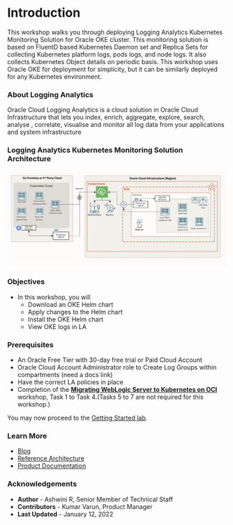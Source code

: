 # Introduction


This workshop walks you through deploying Logging Analytics Kubernetes Monitoring Solution for Oracle OKE cluster. This monitoring solution is based on FluentD based Kubernetes Daemon set and Replica Sets for collecting Kubernetes platform logs, pods logs, and node logs. It also collects Kubernetes Object details on periodic basis. This workshop uses Oracle OKE for deployment for simplicity, but it can be similarly deployed for any Kubernetes environment.

### About Logging Analytics

Oracle Cloud Logging Analytics is a cloud solution in Oracle Cloud Infrastructure that lets you index, enrich, aggregate, explore, search, analyse , correlate, visualise and monitor all log data from your applications and system infrastructure


### Logging Analytics Kubernetes Monitoring Solution Architecture


![Kubernetes Monitoring with Logging Analytics](images/k8s-monitoring-architecture.png "Logging Analytics Kubernetes Monitoring Architecture")



### Objectives

*   In this workshop, you will
    *   Download an OKE Helm chart
    *   Apply changes to the Helm chart
    *   Install the OKE Helm chart
    *   View OKE logs in LA



### Prerequisites

*   An Oracle Free Tier with 30-day free trial or Paid Cloud Account
*   Oracle Cloud Account Administrator role to Create Log Groups within compartments (need a docs link)
*   Have the correct LA policies in place
*   Completion of the [**Migrating WebLogic Server to Kubernetes on OCI**](https://apexapps.oracle.com/pls/apex/dbpm/r/livelabs/workshop-attendee-2?p210_workshop_id=567&p210_type=2&session=102696148940850) workshop, Task 1 to Task 4.(Tasks 5 to 7 are not required for this workshop.)


You may now proceed to the [Getting Started lab](#next).

### Learn More

* [Blog](https://blogs.oracle.com)
* [Reference Architecture](ttps://docs.oracle.com/solutions/?q=&cType=reference-architectures&sort=date-desc&lang=en)
* [Product Documentation](https://docs.oracle.com/en-us/iaas/logging-analytics/index.html)

### Acknowledgements
* **Author** - Ashwini R, Senior Member of Technical Staff
* **Contributors** -  Kumar Varun, Product Manager
* **Last Updated** - January 12, 2022
